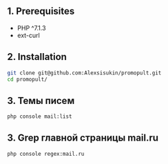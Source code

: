 ## 1. Prerequisites

* PHP ^7.1.3
* ext-curl

## 2. Installation



```sh
git clone git@github.com:Alexsisukin/promopult.git
cd promopult/ 
```

## 3. Темы писем
```sh
php console mail:list
```

## 3. Grep главной страницы mail.ru
```sh
php console regex:mail.ru
```